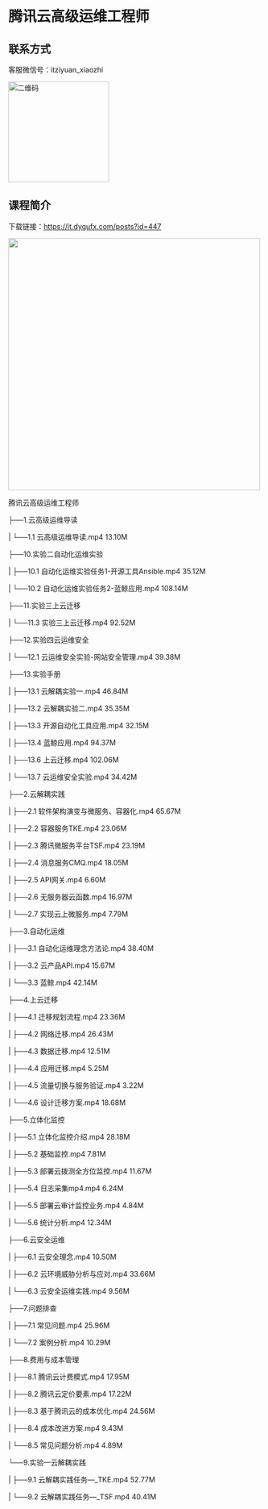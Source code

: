 # 腾讯云高级运维工程师

## 联系方式

客服微信号：itziyuan_xiaozhi

<img src="https://ziyuanyun.oss-cn-guangzhou.aliyuncs.com/common/20240614073449/666b82192834a.jpg" width="200" height="200" alt="二维码">

## 课程简介

下载链接：https://it.dyqufx.com/posts?id=447

<img src="https://ziyuanyun.oss-cn-guangzhou.aliyuncs.com/yun/20240515151942/6644620e8e636.jpg" width="500" alt="">

  腾讯云高级运维工程师



 ├──1.云高级运维导读

 | └──1.1 云高级运维导读.mp4 13.10M

 ├──10.实验二自动化运维实验

 | ├──10.1 自动化运维实验任务1-开源工具Ansible.mp4 35.12M

 | └──10.2 自动化运维实验任务2-蓝鲸应用.mp4 108.14M

 ├──11.实验三上云迁移

 | └──11.3 实验三上云迁移.mp4 92.52M

 ├──12.实验四云运维安全

 | └──12.1 云运维安全实验-网站安全管理.mp4 39.38M

 ├──13.实验手册

 | ├──13.1 云解耦实验一.mp4 46.84M

 | ├──13.2 云解耦实验二.mp4 35.35M

 | ├──13.3 开源自动化工具应用.mp4 32.15M

 | ├──13.4 蓝鲸应用.mp4 94.37M

 | ├──13.6 上云迁移.mp4 102.06M

 | └──13.7 云运维安全实验.mp4 34.42M

 ├──2.云解耦实践

 | ├──2.1 软件架构演变与微服务、容器化.mp4 65.67M

 | ├──2.2 容器服务TKE.mp4 23.06M

 | ├──2.3 腾讯微服务平台TSF.mp4 23.19M

 | ├──2.4 消息服务CMQ.mp4 18.05M

 | ├──2.5 API网关.mp4 6.60M

 | ├──2.6 无服务器云函数.mp4 16.97M

 | └──2.7 实现云上微服务.mp4 7.79M

 ├──3.自动化运维

 | ├──3.1 自动化运维理念方法论.mp4 38.40M

 | ├──3.2 云产品API.mp4 15.67M

 | └──3.3 蓝鲸.mp4 42.14M

 ├──4.上云迁移

 | ├──4.1 迁移规划流程.mp4 23.36M

 | ├──4.2 网络迁移.mp4 26.43M

 | ├──4.3 数据迁移.mp4 12.51M

 | ├──4.4 应用迁移.mp4 5.25M

 | ├──4.5 流量切换与服务验证.mp4 3.22M

 | └──4.6 设计迁移方案.mp4 18.68M

 ├──5.立体化监控

 | ├──5.1 立体化监控介绍.mp4 28.18M

 | ├──5.2 基础监控.mp4 7.81M

 | ├──5.3 部署云拨测全方位监控.mp4 11.67M

 | ├──5.4 日志采集mp4.mp4 6.24M

 | ├──5.5 部署云审计监控业务.mp4 4.84M

 | └──5.6 统计分析.mp4 12.34M

 ├──6.云安全运维

 | ├──6.1 云安全理念.mp4 10.50M

 | ├──6.2 云环境威胁分析与应对.mp4 33.66M

 | └──6.3 云安全运维实践.mp4 9.56M

 ├──7.问题排查

 | ├──7.1 常见问题.mp4 25.96M

 | └──7.2 案例分析.mp4 10.29M

 ├──8.费用与成本管理

 | ├──8.1 腾讯云计费模式.mp4 17.95M

 | ├──8.2 腾讯云定价要素.mp4 17.22M

 | ├──8.3 基于腾讯云的成本优化.mp4 24.56M

 | ├──8.4 成本改进方案.mp4 9.43M

 | └──8.5 常见问题分析.mp4 4.89M

 └──9.实验一云解耦实践

 | ├──9.1 云解耦实践任务—_TKE.mp4 52.77M

 | └──9.2 云解耦实践任务—_TSF.mp4 40.41M

  